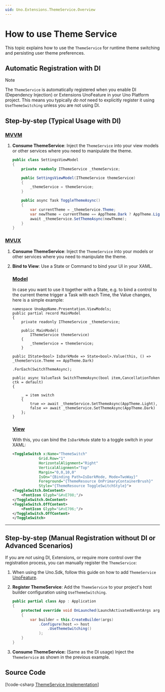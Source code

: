 ```yaml
---
uid: Uno.Extensions.ThemeService.Overview
---
```

<!--markdownlint-disable MD051 -->
# How to use Theme Service

This topic explains how to use the `ThemeService` for runtime theme switching and persisting user theme preferences.

## Automatic Registration with DI

> [!NOTE]
> The `ThemeService` is automatically registered when you enable DI (Dependency Injection) or Extensions UnoFeature in your Uno Platform project. This means you typically *do not* need to explicitly register it using `UseThemeSwitching` unless you are not using DI.

## Step-by-step (Typical Usage with DI)

### [MVVM](#tab/mvvm)

1. **Consume ThemeService**: Inject the `ThemeService` into your view models or other services where you need to manipulate the theme.

    ```csharp
    public class SettingsViewModel
    {
        private readonly IThemeService _themeService;

        public SettingsViewModel(IThemeService themeService)
        {
            _themeService = themeService;
        }

        public async Task ToggleThemeAsync()
        {
            var currentTheme = _themeService.Theme;
            var newTheme = currentTheme == AppTheme.Dark ? AppTheme.Light : AppTheme.Dark;
            await _themeService.SetThemeAsync(newTheme);
        }
    }
    ```

### [MVUX](#tab/mvux)

1. **Consume ThemeService**: Inject the `ThemeService` into your models or other services where you need to manipulate the theme.
2. **Bind to View**: Use a State or Command to bind your UI in your XAML. <!-- TODO: Add Links to each of the tabs -->

   ### [Model](#tab/mvux/csharp)

    In case you want to use it together with a State, e.g. to bind a control to the current theme trigger a Task with each Time, the Value changes, here is a simple example:

    ```cssharp
    namespace UnoAppName.Presentation.ViewModels;
    public partial record MainModel
    {
        private readonly IThemeService _themeService;

        public MainModel(
            IThemeService themeService)
        {
            _themeService = themeService;
        }

    public IState<bool> IsDarkMode => State<bool>.Value(this, () => _themeService.Theme == AppTheme.Dark)
                                                 .ForEach(SwitchThemeAsync);

    public async ValueTask SwitchThemeAsync(bool item,CancellationToken ctk = default)
    {

        _ = item switch
        {
            true => await _themeService.SetThemeAsync(AppTheme.Light),
            false => await _themeService.SetThemeAsync(AppTheme.Dark)
        };
    }
    ```

   ### [View](#tab/mvux/xaml)

    With this, you can bind the `IsDarkMode` state to a toggle switch in your XAML:

    ```xml
    <ToggleSwitch x:Name="ThemeSwitch"
                Grid.Row="1"
                HorizontalAlignment="Right"
                VerticalAlignment="Top"
                Margin="0,0,10,0"
                IsOn="{Binding Path=IsDarkMode, Mode=TwoWay}"
                Foreground="{ThemeResource OnPrimaryContainerBrush}"
                Style="{ThemeResource ToggleSwitchStyle}">
    <ToggleSwitch.OnContent>
        <FontIcon Glyph="&#xE708;"/>
    </ToggleSwitch.OnContent>
    <ToggleSwitch.OffContent>
        <FontIcon Glyph="&#xE706;"/>
    </ToggleSwitch.OffContent>
    </ToggleSwitch>
    ```

    <!-- TODO: Check if IsOn can get changed to CommandBinding Extensions usage of #1391 #1309 #1310 -->

---

## Step-by-step (Manual Registration without DI or Advanced Scenarios)

If you are *not* using DI, Extensions, or require more control over the registration process, you can manually register the `ThemeService`:

1. When using the Uno.Sdk, follow this guide on how to add `ThemeService` [UnoFeature](xref:Uno.Features.Uno.Sdk#managing-the-unosdk-version).

1. **Register ThemeService**: Add the `ThemeService` to your project's host builder configuration using `UseThemeSwitching`.

    ```csharp
    public partial class App : Application
    {
        protected override void OnLaunched(LaunchActivatedEventArgs args)
        {
            var builder = this.CreateBuilder(args)
                .Configure(host => host
                    .UseThemeSwitching()
                );
        }
    }
    ```

1. **Consume ThemeService:** (Same as the DI usage) Inject the `ThemeService` as shown in the previous example.

## Source Code

[!code-csharp [ThemeService Implementation](https://github.com/unoplatform/uno.extensions/blob/51c9c1ef14f686363f946588733faecc5a1863ff/src/Uno.Extensions.Core.UI/Toolkit/ThemeService.cs)]
